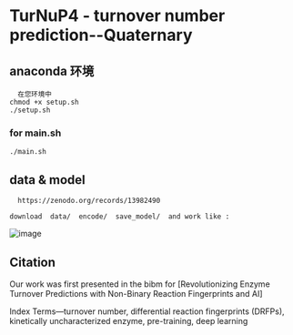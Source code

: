 # TurNuP4 - turnover number prediction--Quaternary

## anaconda 环境
```
  在您环境中
chmod +x setup.sh       
./setup.sh    
```

### for main.sh
```            
./main.sh              
```

## data & model

```
  https://zenodo.org/records/13982490

download  data/  encode/  save_model/  and work like :
```
![image](https://github.com/user-attachments/assets/7c43df54-0e71-4abe-aa3f-8264d31765af)


## Citation 

Our work was first presented in the bibm for [Revolutionizing Enzyme Turnover Predictions with Non-Binary Reaction Fingerprints and AI]

Index Terms—turnover number, differential reaction fingerprints (DRFPs), kinetically uncharacterized enzyme, pre-training,
deep learning
